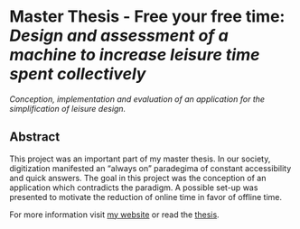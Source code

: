 # Master Thesis - Free your free time: *Design and assessment of a machine to increase leisure time spent collectively*
*Conception, implementation and evaluation of an application for the simplification of leisure design.*

## Abstract
This project was an important part of my master thesis. In our society, digitization manifested an “always on” paradegima of constant accessibility and quick answers. The goal in this project was the conception of an application which contradicts the paradigm. A possible set-up was presented to motivate the reduction of online time in favor of offline time.

For more information visit [my website](https://jan-wolf.de/rudl/) or read the [thesis](masterthesis.pdf).
